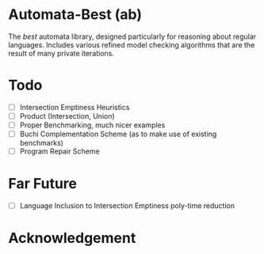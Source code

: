 # Automata-Best (ab)
The *best* automata library, designed particularly for reasoning about regular languages. Includes various refined model checking algorithms that are the result of many private iterations.

# Todo
- [ ] Intersection Emptiness Heuristics
- [ ] Product (Intersection, Union)
- [ ] Proper Benchmarking, much nicer examples
- [ ] Buchi Complementation Scheme (as to make use of existing benchmarks)
- [ ] Program Repair Scheme

# Far Future
- [ ] Language Inclusion to Intersection Emptiness poly-time reduction

# Acknowledgement

